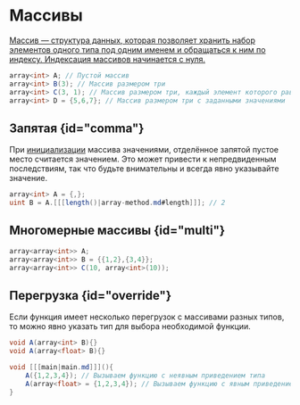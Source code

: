 <show-structure for="chapter,procedure" depth="3"/>

# Массивы

<a href="https://www.angelcode.com/angelscript/sdk/docs/manual/doc_datatypes_arrays.html"/>

Массив — структура данных, которая позволяет хранить набор элементов одного типа под одним
именем и обращаться к ним по индексу. Индексация массивов начинается с нуля.

```C#
array<int> A; // Пустой массив
array<int> B(3); // Массив размером три
array<int> С(3, 1); // Массив размером три, каждый элемент которого равен 1
array<int> D = {5,6,7}; // Массив размером три с заданными значениями
```

## Запятая {id="comma"}

При [инициализации](var.md#init) массива значениями, отделённое запятой пустое место считается значением. Это может
привести к непредвиденным последствиям, так что будьте внимательны и всегда явно указывайте значение.

```C#
array<int> A = {,};
uint B = A.[[[length()|array-method.md#length]]]; // 2 
```

## Многомерные массивы {id="multi"}

```C#
array<array<int>> A;
array<array<int>> B = {{1,2},{3,4}};
array<array<int>> C(10, array<int>(10));
```

## Перегрузка {id="override"}

Если функция имеет несколько перегрузок с массивами разных типов, то можно явно указать тип для выбора необходимой
функции.

```C#
void A(array<int> B){}
void A(array<float> B){}

void [[[main|main.md]]](){
    A({1,2,3,4}); // Вызываем функцию с неявным приведением типа
    A(array<float> = {1,2,3,4}); // Вызываем функцию с явным приведением типа
}
```